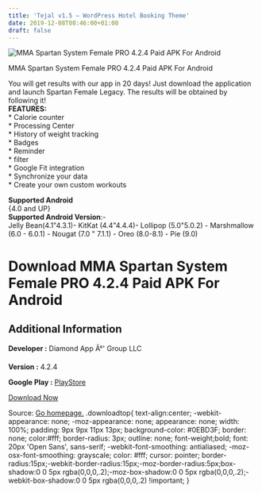 ```yaml
---
title: 'Tejal v1.5 – WordPress Hotel Booking Theme'
date: 2019-12-08T08:46:00+01:00
draft: false
---
```


![MMA Spartan System Female PRO 4.2.4 Paid APK For Android](https://i1.wp.com/apkhome.net/wp-content/uploads/2019/11/MMA-Spartan-System-Female-PRO-4.2.4-Paid.png "MMA Spartan System Female PRO 4.2.4 Paid APK For Android")

  

MMA Spartan System Female PRO 4.2.4 Paid APK For Android

You will get results with our app in 20 days! Just download the application and launch Spartan Female Legacy. The results will be obtained by following it!  
**FEATURES:**  
\* Calorie counter  
\* Processing Center  
\* History of weight tracking  
\* Badges  
\* Reminder  
\* filter  
\* Google Fit integration  
\* Synchronize your data  
\* Create your own custom workouts

**Supported Android**  
{4.0 and UP}  
**Supported Android Version**:-  
Jelly Bean(4.1"4.3.1)- KitKat (4.4"4.4.4)- Lollipop (5.0"5.0.2) - Marshmallow (6.0 - 6.0.1) - Nougat (7.0 " 7.1.1) - Oreo (8.0-8.1) - Pie (9.0)

Download MMA Spartan System Female PRO 4.2.4 Paid APK For Android
=================================================================

Additional Information
----------------------

**Developer :** Diamond App Ã°' Group LLC

**Version :** 4.2.4

**Google Play :** [PlayStore](https://play.google.com/store/apps/details?id=com.mma.women.pro&hl=en)

  

[Download Now](https://store4app.co/post/mma-spartan-system-female-pro-4-2-4-paid-apk-for-android_1574940262)

  
Source: [Go homepage.](https://store4app.co/post/mma-spartan-system-female-pro-4-2-4-paid-apk-for-android_1574940262) .downloadtop{ text-align:center; -webkit-appearance: none; -moz-appearance: none; appearance: none; width: 100%; padding: 9px 9px 11px 13px; background-color: #0EBD3F; border: none; color:#fff; border-radius: 3px; outline: none; font-weight;bold; font: 20px 'Open Sans', sans-serif; -webkit-font-smoothing: antialiased; -moz-osx-font-smoothing: grayscale; color: #fff; cursor: pointer; border-radius:15px;-webkit-border-radius:15px;-moz-border-radius:5px;box-shadow:0 0 5px rgba(0,0,0,.2);-moz-box-shadow:0 0 5px rgba(0,0,0,.2);-webkit-box-shadow:0 0 5px rgba(0,0,0,.2) !important; }